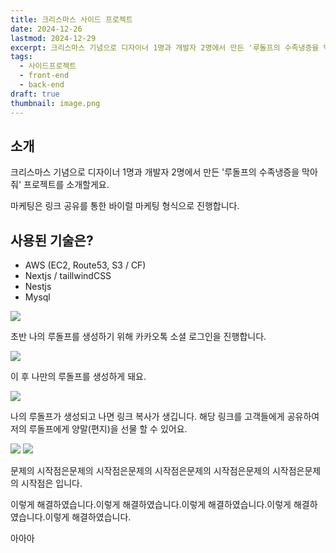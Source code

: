 ```yaml
---
title: 크리스마스 사이드 프로젝트
date: 2024-12-26
lastmod: 2024-12-29
excerpt: 크리스마스 기념으로 디자이너 1명과 개발자 2명에서 만든 '루돌프의 수족냉증을 막아줘' 프로젝트를 소개할게요.
tags:
  - 사이드프로젝트
  - front-end
  - back-end
draft: true
thumbnail: image.png
---
```

## 소개
크리스마스 기념으로 디자이너 1명과 개발자 2명에서 만든 '루돌프의 수족냉증을 막아줘' 프로젝트를 소개할게요.

마케팅은 링크 공유를 통한 바이럴 마케팅 형식으로 진행합니다.

## 사용된 기술은?

- AWS (EC2, Route53, S3 / CF)
- Nextjs / taillwindCSS
- Nestjs
- Mysql

![](크리스마스-사이드-프로젝트/images/login.gif)

초반 나의 루돌프를 생성하기 위해 카카오톡 소셜 로그인을 진행합니다.

![](크리스마스-사이드-프로젝트/images/create.gif)

이 후 나만의 루돌프를 생성하게 돼요.

![](크리스마스-사이드-프로젝트/images/check-link.gif)

나의 루돌프가 생성되고 나면 링크 복사가 생깁니다. 해당 링크를 고객들에게 공유하여 저의 루돌프에게 양말(편지)을 선물 할 수 있어요.

![](크리스마스-사이드-프로젝트/images/post.gif)
![](크리스마스-사이드-프로젝트/images/read.gif)

문제의 시작점은문제의 시작점은문제의 시작점은문제의 시작점은문제의 시작점은문제의 시작점은 입니다.

이렇게 해결하였습니다.이렇게 해결하였습니다.이렇게 해결하였습니다.이렇게 해결하였습니다.이렇게 해결하였습니다.

아아아




